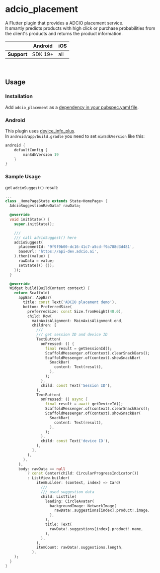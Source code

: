 #  adcio_placement

A Flutter plugin that provides a ADCIO placement service.  
It smartly predicts products with high click or purchase probabilities from the client's products and returns the product information.

|             | Android        | iOS   |
|-------------|----------------|-------|
| **Support** | SDK 19+  | all |

</br>

## Usage

### Installation

Add `adcio_placement` as a [dependency in your pubspec.yaml file](https://pub.dev/packages/adcio_placement/install).

### Android

This plugin uses
[device_info_plus](https://pub.dev/packages/device_info_plus).   
In `android/app/build.gradle` you need to set `minSdkVersion` like this:

```groovy
android {
    defaultConfig {
        minSdkVersion 19
    }
}
```

### Sample Usage

get `adcioSuggest()` result:
```dart
...
class _HomePageState extends State<HomePage> {
  AdcioSuggestionRawData? rawData;

  @override
  void initState() {
    super.initState();

    ///
    /// call adcioSuggest() here
    adcioSuggest(
      placementId: '9f9f9b00-dc16-41c7-a5cd-f9a788d3d481',
      baseUrl: 'https://api-dev.adcio.ai',
    ).then((value) {
      rawData = value;
      setState(() {});
    });
  }

  @override
  Widget build(BuildContext context) {
    return Scaffold(
      appBar: AppBar(
        title: const Text('ADCIO placement demo'),
        bottom: PreferredSize(
          preferredSize: const Size.fromHeight(48.0),
          child: Row(
            mainAxisAlignment: MainAxisAlignment.end,
            children: [
              ///
              /// get session ID and device ID
              TextButton(
                onPressed: () {
                  final result = getSessionId();
                  ScaffoldMessenger.of(context).clearSnackBars();
                  ScaffoldMessenger.of(context).showSnackBar(
                    SnackBar(
                      content: Text(result),
                    ),
                  );
                },
                child: const Text('Session ID'),
              ),
              TextButton(
                onPressed: () async {
                  final result = await getDeviceId();
                  ScaffoldMessenger.of(context).clearSnackBars();
                  ScaffoldMessenger.of(context).showSnackBar(
                    SnackBar(
                      content: Text(result),
                    ),
                  );
                },
                child: const Text('device ID'),
              ),
            ],
          ),
        ),
      ),
      body: rawData == null
          ? const Center(child: CircularProgressIndicator())
          : ListView.builder(
              itemBuilder: (context, index) => Card(
                ///
                /// used suggestion data
                child: ListTile(
                  leading: CircleAvatar(
                    backgroundImage: NetworkImage(
                      rawData!.suggestions[index].product!.image,
                    ),
                  ),
                  title: Text(
                    rawData!.suggestions[index].product!.name,
                  ),
                ),
              ),
              itemCount: rawData!.suggestions.length,
            ),
    );
  }
}
```